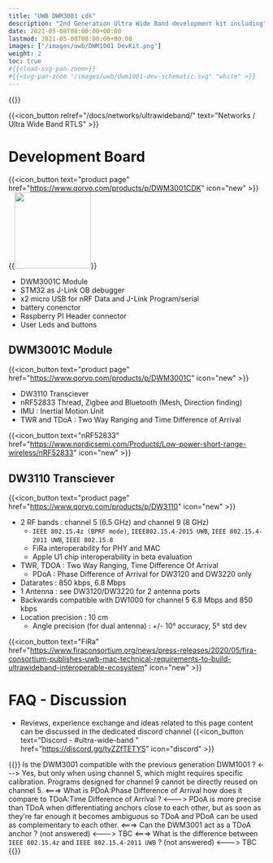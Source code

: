 ```yaml
---
title: "UWB DWM3001 cdk"
description: "2nd Generation Ultra Wide Band development kit including"
date: 2021-05-08T08:00:00+00:00
lastmod: 2021-05-08T08:00:00+00:00
images: ["/images/uwb/DWM1001 DevKit.png"]
weight: 2
toc: true
#{{<load-svg-pan-zoom>}}
#{{<svg-pan-zoom "/images/uwb/dwm1001-dev-schematic.svg" "white" >}}
---
```

{{<load-photoswipe >}}

{{<icon_button relref="/docs/networks/ultrawideband/" text="Networks / Ultra Wide Band RTLS" >}}

# Development Board
{{<icon_button text="product page" href="https://www.qorvo.com/products/p/DWM3001CDK" icon="new" >}}
{{<image src="/images/uwb/dwm3001-cdk.webp" width="150px">}}

* DWM3001C Module
* STM32 as J-Link OB debugger
* x2 micro USB for nRF Data and J-Link Program/serial
* battery conenctor
* Raspberry PI Header connector
* User Leds and buttons

## DWM3001C Module
{{<icon_button text="product page" href="https://www.qorvo.com/products/p/DWM3001C" icon="new" >}}

* DW3110 Transciever
* nRF52833 Thread, Zigbee and Bluetooth (Mesh, Direction finding)
* IMU : Inertial Motion Unit
* TWR and TDoA : Two Way Ranging and Time Difference of Arrival

{{<icon_button text="nRF52833" href="https://www.nordicsemi.com/Products/Low-power-short-range-wireless/nRF52833" icon="new" >}}

## DW3110 Transciever
{{<icon_button text="product page" href="https://www.qorvo.com/products/p/DW3110" icon="new" >}}

* 2 RF bands : channel 5 (6.5 GHz) and channel 9 (8 GHz)
    * `IEEE 802.15.4z (BPRF mode)`, `IEEE802.15.4-2015 UWB`, `IEEE 802.15.4-2011 UWB`, `IEEE 802.15.8`
    * FiRa interoperability for PHY and MAC
    * Apple U1 chip interoperability in beta evaluation
* TWR, TDOA : Two Way Ranging, Time Difference Of Arrival
    * PDoA : Phase Difference of Arrival for DW3120 and DW3220 only
* Datarates : 850 kbps, 6.8 Mbps
* 1 Antenna : see DW3120/DW3220 for 2 antenna ports
* Backwards compatible with DW1000 for channel 5 6.8 Mbps and 850 kbps
* Location precision : 10 cm
    * Angle precision (for dual antenna) : +/- 10° accuracy, 5° std dev

{{<icon_button text="FiRa" href="https://www.firaconsortium.org/news/press-releases/2020/05/fira-consortium-publishes-uwb-mac-technical-requirements-to-build-ultrawideband-interoperable-ecosystem" icon="new" >}}

# FAQ - Discussion
* Reviews, experience exchange and ideas related to this page content can be discussed in the dedicated discord channel
{{<icon_button text="Discord - #ultra-wide-band " href="https://discord.gg/tyZZfTETYS" icon="discord" >}}

{{<faq>}}
Is the DWM3001 compatible with the previous generation DWM1001 ?
<--->
Yes, but only when using channel 5, which might requires specific calibration. Programs designed for channel 9 cannot be directly reused on channel 5.
<===>
What is PDoA:Phase Difference of Arrival how does it compare to TDoA:Time Difference of Arrival ?
<--->
PDoA is more precise than TDoA when differentiating anchors close to each other, but as soon as they're far enough it becomes ambiguous so TDoA and PDoA can be used as complementary to each other.
<===>
Can the DWM3001 act as a TDoA anchor ? (not answered)
<--->
TBC
<===>
What is the difference between `IEEE 802.15.4z` and `IEEE 802.15.4-2011 UWB` ? (not answered)
<--->
TBC
{{</faq>}}
